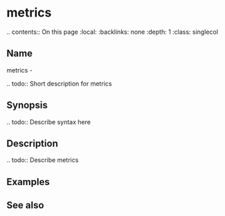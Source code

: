 

# metrics

.. contents:: On this page
    :local:
    :backlinks: none
    :depth: 1
    :class: singlecol

Name
----
metrics - 

.. todo::
    Short description for metrics

Synopsis
--------
.. todo::
   Describe syntax here

Description
-----------
.. todo::
    Describe metrics

Examples
--------

See also
--------

